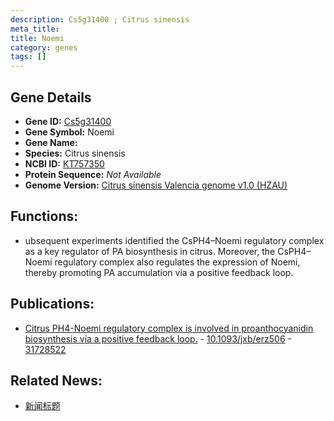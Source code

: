 ```yaml
---
description: Cs5g31400 ; Citrus sinensis
meta_title:
title: Noemi
category: genes
tags: []
---
```


## Gene Details
- **Gene ID:**	[Cs5g31400](https://www.maizegdb.org/gene_center/gene/Cs5g31400)
- **Gene Symbol:** Noemi
- **Gene Name:** 
- **Species:** Citrus sinensis
- **NCBI ID:** [ KT757350 ]()
- **Protein Sequence:** *Not Available*
- **Genome Version:** [Citrus sinensis Valencia genome v1.0 (HZAU)]()

## Functions:
   - ubsequent experiments identified the CsPH4–Noemi regulatory complex as a key regulator of PA biosynthesis in citrus. Moreover, the CsPH4–Noemi regulatory complex also regulates the expression of Noemi, thereby promoting PA accumulation via a positive feedback loop. 

## Publications:
   - [Citrus PH4-Noemi regulatory complex is involved in proanthocyanidin biosynthesis via a positive feedback loop.]( https://academic.oup.com/jxb/article/71/4/1306/5625977 ) - [10.1093/jxb/erz506]( https://academic.oup.com/jxb/article/71/4/1306/5625977 ) - [31728522](https://pubmed.ncbi.nlm.nih.gov/31728522/)

## Related News:
   - [新闻标题](https://mp.weixin.qq.com/s?__biz=Mzg3MDEwNDEyMg==&mid=2247486409&idx=4&sn=f528d554f9f77bc9e5095c212a6ad5be&chksm=ce93a69cf9e42f8a8bc6699fb783aa5bb9cc0b3f45e2e2e950ecd0ededef2f4589d9f0f12a23&scene=27#wechat_redirect)
